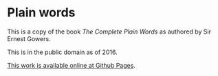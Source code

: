 # Plain words

This is a copy of the book *The Complete Plain Words* as authored by Sir Ernest Gowers.

This is in the public domain as of 2016.

[This work is available online at Github Pages](https://plain-words.com).
